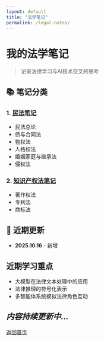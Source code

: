 ```yaml
---
layout: default
title: "法学笔记"
permalink: /legal-notes/
---
```


# 我的法学笔记

> 记录法律学习与AI技术交叉的思考

## 📚 笔记分类

### 1. [民法笔记](/civil-law/)
- 民法总论
- 债与合同法
- 物权法
- 人格权法
- 婚姻家庭与继承法
- 侵权法

### 2. [知识产权法笔记](/intellectual-property/)  
- 著作权法
- 专利法
- 商标法

## 🚀 近期更新
- **2025.10.16** - 新增

## 近期学习重点
- 大模型在法律文本处理中的应用
- 法律推理的符号化表示
- 多智能体系统模拟法律角色互动

*内容持续更新中...*
---
[返回首页](/) 
